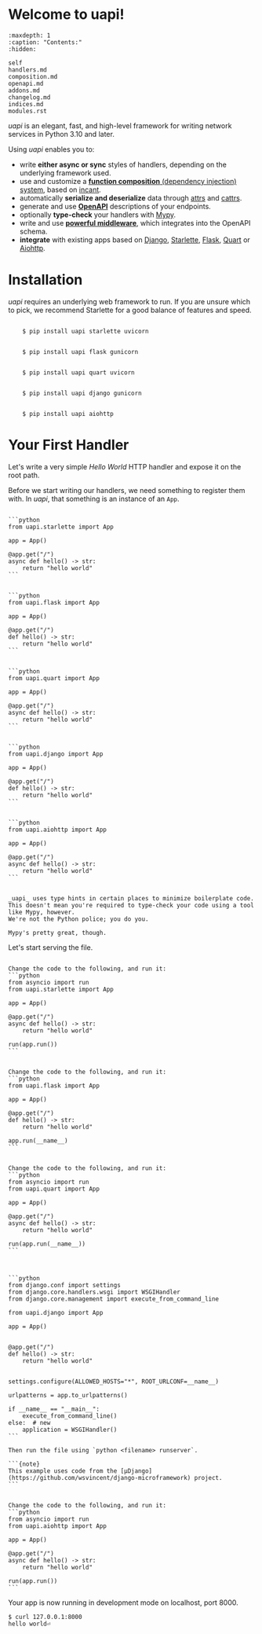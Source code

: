 # Welcome to uapi!

```{toctree}
:maxdepth: 1
:caption: "Contents:"
:hidden:

self
handlers.md
composition.md
openapi.md
addons.md
changelog.md
indices.md
modules.rst
```

_uapi_ is an elegant, fast, and high-level framework for writing network services in Python 3.10 and later.

Using _uapi_ enables you to:

- write **either async or sync** styles of handlers, depending on the underlying framework used.
- use and customize a [**function composition** (dependency injection) system](composition.md), based on [incant](https://incant.threeofwands.com).
- automatically **serialize and deserialize** data through [attrs](https://www.attrs.org/en/stable/) and [cattrs](https://catt.rs).
- generate and use [**OpenAPI**](openapi.md) descriptions of your endpoints.
- optionally **type-check** your handlers with [Mypy](https://mypy.readthedocs.io/en/stable/).
- write and use [**powerful middleware**](addons.md), which integrates into the OpenAPI schema.
- **integrate** with existing apps based on [Django](https://docs.djangoproject.com/en/stable/), [Starlette](https://www.starlette.io/), [Flask](https://flask.palletsprojects.com/en/latest/), [Quart](https://pgjones.gitlab.io/quart/) or [Aiohttp](https://docs.aiohttp.org/en/stable/).

# Installation

_uapi_ requires an underlying web framework to run. If you are unsure which to pick, we recommend Starlette for a good balance of features and speed.

```{tab} Starlette

    $ pip install uapi starlette uvicorn
```

```{tab} Flask

    $ pip install uapi flask gunicorn
```

```{tab} Quart

    $ pip install uapi quart uvicorn
```

```{tab} Django

    $ pip install uapi django gunicorn
```

```{tab} Aiohttp

    $ pip install uapi aiohttp
```

# Your First Handler

Let's write a very simple _Hello World_ HTTP handler and expose it on the root path.

Before we start writing our handlers, we need something to register them with. In _uapi_, that something is an instance of an `App`.

````{tab} Starlette

```python
from uapi.starlette import App

app = App()

@app.get("/")
async def hello() -> str:
    return "hello world"
```

````

````{tab} Flask

```python
from uapi.flask import App

app = App()

@app.get("/")
def hello() -> str:
    return "hello world"
```
````

````{tab} Quart

```python
from uapi.quart import App

app = App()

@app.get("/")
async def hello() -> str:
    return "hello world"
```
````

````{tab} Django

```python
from uapi.django import App

app = App()

@app.get("/")
def hello() -> str:
    return "hello world"
```
````

````{tab} Aiohttp

```python
from uapi.aiohttp import App

app = App()

@app.get("/")
async def hello() -> str:
    return "hello world"
```
````

```{note}

_uapi_ uses type hints in certain places to minimize boilerplate code.
This doesn't mean you're required to type-check your code using a tool like Mypy, however.
We're not the Python police; you do you.

Mypy's pretty great, though.
```

Let's start serving the file.

````{tab} Starlette

Change the code to the following, and run it:
```python
from asyncio import run
from uapi.starlette import App

app = App()

@app.get("/")
async def hello() -> str:
    return "hello world"

run(app.run())
```

````

````{tab} Flask

Change the code to the following, and run it:
```python
from uapi.flask import App

app = App()

@app.get("/")
def hello() -> str:
    return "hello world"

app.run(__name__)
```
````

````{tab} Quart

Change the code to the following, and run it:
```python
from asyncio import run
from uapi.quart import App

app = App()

@app.get("/")
async def hello() -> str:
    return "hello world"

run(app.run(__name__))
```
````

````{tab} Django


```python
from django.conf import settings
from django.core.handlers.wsgi import WSGIHandler
from django.core.management import execute_from_command_line

from uapi.django import App

app = App()


@app.get("/")
def hello() -> str:
    return "hello world"


settings.configure(ALLOWED_HOSTS="*", ROOT_URLCONF=__name__)

urlpatterns = app.to_urlpatterns()

if __name__ == "__main__":
    execute_from_command_line()
else:  # new
    application = WSGIHandler()
```

Then run the file using `python <filename> runserver`.

```{note}
This example uses code from the [µDjango](https://github.com/wsvincent/django-microframework) project.
```
````

````{tab} Aiohttp

Change the code to the following, and run it:
```python
from asyncio import run
from uapi.aiohttp import App

app = App()

@app.get("/")
async def hello() -> str:
    return "hello world"

run(app.run())
```
````

Your app is now running in development mode on localhost, port 8000.

```
$ curl 127.0.0.1:8000
hello world⏎
```
